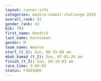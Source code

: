 ```yaml
---
layout: runner-info 
categories: mantra-summit-challenge-2019 
overall_rank: 52
gender_rank: 43
bib: 794
first_name: Hendrik
last_name: Kurniawan
gender: M
team_name: Weerun
start_(t_1): Sun, 06-15-00 am
mbah_kamad_(t_2): Sun, 07-03-28 am
finish_(t_3): Sun, 09-19-03 am
race_time: 3-04-03
status: FINISHER
---
```

